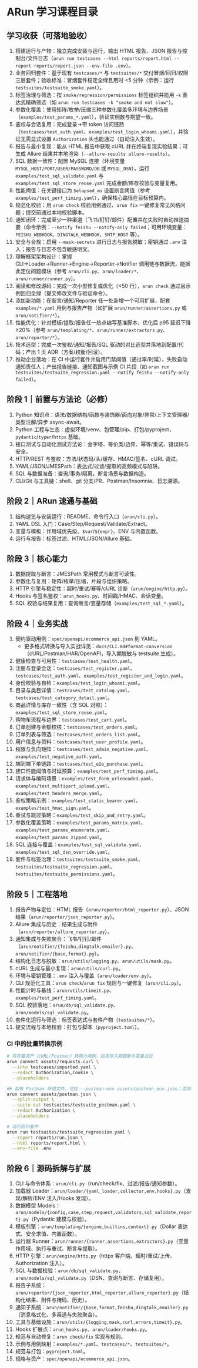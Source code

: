 # ARun 学习课程目录

## 学习收获（可落地验收）
1. 搭建运行与产物：独立完成安装与运行，输出 HTML 报告、JSON 报告与控制台/文件日志（`arun run testcases --html reports/report.html --report reports/report.json --env-file .env`）。
2. 业务回归套件：基于现有 `testcases/*` 与 `testsuites/*` 交付冒烟/回归/权限三层套件；验收标准：冒烟套件稳定全绿且用时 <5 分钟（示例：运行 `testsuites/testsuite_smoke.yaml`）。
3. 标签治理与筛选：按 `smoke/regression/permissions` 标签组织并能用 `-k` 表达式精确筛选（如 `arun run testcases -k "smoke and not slow"`）。
4. 参数化覆盖：使用矩阵/枚举/压缩三种参数化覆盖多环境与边界场景（`examples/test_params_*.yaml`），验证实例数与期望一致。
5. 鉴权与会话复用：完成登录→带 token 访问链路（`testcases/test_auth.yaml`、`examples/test_login_whoami.yaml`），并验证无需显式设置 `Authorization` 头也能通过（自动注入生效）。
6. 报告与最小复现：能从 HTML 报告中获取 cURL 并在终端复现实验结果；可生成 Allure 结果并本地渲染（`--allure-results allure-results`）。
7. SQL 数据一致性：配置 MySQL 连接（环境变量 `MYSQL_HOST/PORT/USER/PASSWORD/DB` 或 `MYSQL_DSN`），运行 `examples/test_sql_validate.yaml` 与 `examples/test_sql_store_reuse.yaml` 完成金额/库存校验与变量复用。
8. 性能阈值：在关键接口为 `$elapsed_ms` 设置断言阈值（参考 `examples/test_perf_timing.yaml`），确保核心路径在目标预算内。
9. 规范化校验：用 `arun check` 校验用例通过、`arun fix` 一键修复常见风格问题；提交前通过本地校验脚本。
10. 通知闭环：完成至少一种渠道（飞书/钉钉/邮件）配置并在失败时自动推送摘要（命令示例：`--notify feishu --notify-only failed`；可用环境变量：`FEISHU_WEBHOOK`、`DINGTALK_WEBHOOK`、`SMTP_HOST` 等）。
11. 安全与合规：启用 `--mask-secrets` 进行日志与报告脱敏；密钥通过 `.env` 注入；报告与日志不包含敏感明文。
12. 理解框架架构设计：掌握 CLI→Loader→Runner→Engine→Reporter→Notifier 调用链与数据流，能据此定位问题模块（参考 `arun/cli.py`、`arun/loader/*`、`arun/runner/runner.py`）。
13. 阅读和修改源码：完成一次小型修复或优化（<50 行），`arun check` 通过且示例回归全绿（提交修改文件与验证命令）。
14. 添加新功能：在断言/通知/Reporter 任一处新增一个可用扩展，配套 `examples/*.yaml` 用例与报告产物（如扩展 `arun/runner/assertions.py` 或 `arun/notifier/*`）。
15. 性能优化：针对模板/提取/报告任一热点编写基准脚本，优化后 p95 延迟下降≥20%（参考 `arun/templating/*`、`arun/runner/extractors.py`、`arun/reporter/*`）。
16. 技术选型：完成一次鉴权/通知/报告/SQL 驱动的对比选型并落地到配置/代码；产出 1 页 ADR（方案/权衡/回滚）。
17. 推动企业落地：在 CI 中运行套件并启用门禁阈值（通过率/时延），失败自动通知责任人；产出报告链接、通知截图与示例 CI 片段（如 `arun run testsuites/testsuite_regression.yaml --notify feishu --notify-only failed`）。

## 阶段 1｜前置与方法论（必修）
1. Python 知识点：语法/数据结构/函数与装饰器/面向对象/异常/上下文管理器/类型注解/异步 async-await。
2. Python 工程与生态：虚拟环境/venv、包管理/pip、打包/pyproject，`pydantic`/`typer`/`httpx` 基础。
3. 接口测试与自动化测试方法论：金字塔、等价类/边界、幂等/重试、错误码与安全。
4. HTTP/REST 与鉴权：方法/状态码/头/缓存、HMAC/签名、cURL 调试。
5. YAML/JSON/JMESPath：表达式/过滤/提取的高频模式与陷阱。
6. SQL 与数据准备：查询/事务/隔离，断言场景与数据构造。
7. CLI/Git 与工具链：shell、git 分支/PR、Postman/Insomnia、日志溯源。

## 阶段 2｜ARun 速通与基础
1. 结构速览与安装运行：README、命令行入口（`arun/cli.py`）。
2. YAML DSL 入门：Case/Step/Request/Validate/Extract。
3. 变量与模板：作用域优先级、`$var`/`${expr}`、ENV 与内置函数。
4. 运行与报告：标签过滤、HTML/JSON/Allure 基础。

## 阶段 3｜核心能力
1. 数据提取与断言：JMESPath 常用模式与断言可读性。
2. 参数化与复用：矩阵/枚举/压缩，片段与组织策略。
3. HTTP 引擎与稳定性：超时/重试/幂等/cURL 诊断（`arun/engine/http.py`）。
4. Hooks 与签名鉴权：`arun_hooks.py`、时间戳/HMAC、会话变量。
5. SQL 校验与结果复用：查询断言/变量存储（`examples/test_sql_*.yaml`）。

## 阶段 4｜业务实战
1. 契约驱动用例：`spec/openapi/ecommerce_api.json` 到 YAML。
   - 更多格式转换与导入实战详见：`docs/CLI.md#format-conversion`（cURL/Postman/HAR/OpenAPI，导入期脱敏与 testsuite 生成）。
2. 健康检查与可用性：`testcases/test_health.yaml`。
3. 注册与登录会话：`testcases/test_register.yaml`、`testcases/test_auth.yaml`、`examples/test_register_and_login.yaml`。
4. 身份校验与自检：`examples/test_login_whoami.yaml`。
5. 目录与类目详情：`testcases/test_catalog.yaml`、`testcases/test_category_detail.yaml`。
6. 商品详情与库存一致性（含 SQL 对照）：`examples/test_sql_store_reuse.yaml`。
7. 购物车流程与边界：`testcases/test_cart.yaml`。
8. 订单创建与金额校核：`testcases/test_orders.yaml`。
9. 订单列表与筛选：`testcases/test_orders_list.yaml`。
10. 用户信息与资料：`testcases/test_user_profile.yaml`。
11. 权限与负向矩阵：`testcases/test_admin_negative.yaml`、`examples/test_negative_auth.yaml`。
12. 端到端下单链路：`testcases/test_e2e_purchase.yaml`。
13. 接口性能阈值与时延预算：`examples/test_perf_timing.yaml`。
14. 请求体与编码场景：`examples/test_form_urlencoded.yaml`、`examples/test_multipart_upload.yaml`、`examples/test_headers_merge.yaml`。
15. 鉴权策略示例：`examples/test_static_bearer.yaml`、`examples/test_hmac_sign.yaml`。
16. 重试与跳过策略：`examples/test_skip_and_retry.yaml`。
17. 参数化覆盖策略：`examples/test_params_matrix.yaml`、`examples/test_params_enumerate.yaml`、`examples/test_params_zipped.yaml`。
18. SQL 连接与覆盖：`examples/test_sql_validate.yaml`、`examples/test_sql_dsn_override.yaml`。
19. 套件与标签治理：`testsuites/testsuite_smoke.yaml`、`testsuites/testsuite_regression.yaml`、`testsuites/testsuite_permissions.yaml`。

## 阶段 5｜工程落地
1. 报告产物与定位：HTML 报告（`arun/reporter/html_reporter.py`）、JSON 结果（`arun/reporter/json_reporter.py`）。
2. Allure 集成与历史：结果生成与附件（`arun/reporter/allure_reporter.py`）。
3. 通知集成与失败聚合：飞书/钉钉/邮件（`arun/notifier/{feishu,dingtalk,emailer}.py`、`arun/notifier/{base,format}.py`）。
4. 结构化日志与脱敏：`arun/utils/logging.py`、`arun/utils/mask.py`。
5. cURL 生成与最小复现：`arun/utils/curl.py`。
6. 环境与密钥管理：`.env` 注入与覆盖（`arun/loader/env.py`）。
7. CLI 规范化工具：`arun check`/`arun fix` 规则与一键修复（`arun/cli.py`）。
8. 性能计时与基线：`arun/utils/timeit.py`、`examples/test_perf_timing.yaml`。
9. SQL 校验落地：`arun/db/sql_validate.py`、`arun/models/sql_validate.py`。
10. 套件化运行与筛选：标签表达式与套件产物（`testsuites/*`）。
11. 提交流程与本地校验：打包与脚本（`pyproject.toml`）。
 
### CI 中的批量转换示例

```bash
# 将存量资产（cURL/Postman）转换为用例，启用导入期脱敏与变量占位
arun convert assets/requests.curl \
  --into testcases/imported.yaml \
  --redact Authorization,Cookie \
  --placeholders

## 如有 Postman 环境文件，可加 --postman-env assets/postman_env.json；否则可省略
arun convert assets/postman.json \
  --split-output \
  --suite-out testsuites/testsuite_postman.yaml \
  --redact Authorization \
  --placeholders

# 运行回归套件
arun run testsuites/testsuite_regression.yaml \
  --report reports/run.json \
  --html reports/report.html \
  --env-file .env
```

## 阶段 6｜源码拆解与扩展
1. CLI 与命令体系：`arun/cli.py`（run/check/fix、过滤/报告/通知参数）。
2. 加载器 Loader：`arun/loader/{yaml_loader,collector,env,hooks}.py`（发现/解析/ENV 注入/Hooks 发现）。
3. 数据模型 Models：`arun/models/{config,case,step,request,validators,sql_validate,report}.py`（Pydantic 建模与校验）。
4. 模板引擎：`arun/templating/{engine,builtins,context}.py`（Dollar 表达式、安全求值、内置函数）。
5. 运行器 Runner：`arun/runner/{runner,assertions,extractors}.py`（变量作用域、执行与重试、断言与提取）。
6. HTTP 引擎：`arun/engine/http.py`（httpx 客户端、超时/重试/上传、Authorization 注入）。
7. SQL 与数据校验：`arun/db/sql_validate.py`、`arun/models/sql_validate.py`（DSN、查询与断言、存储复用）。
8. 报告子系统：`arun/reporter/{json_reporter,html_reporter,allure_reporter}.py`（结构化结果、附件与掩码、历史）。
9. 通知子系统：`arun/notifier/{base,format,feishu,dingtalk,emailer}.py`（消息格式化、多渠道与失败聚合）。
10. 工具与基础设施：`arun/utils/{logging,mask,curl,errors,timeit}.py`。
11. Hooks 扩展点：`arun_hooks.py`、`arun/loader/hooks.py`。
12. 规范与自动修复：`arun check/fix` 实现与规则。
13. 示例与用例映射：`examples/*.yaml`、`testcases/*`、`testsuites/*`。
14. 规范与打包：`pyproject.toml`。
15. 规格与资产：`spec/openapi/ecommerce_api.json`。
